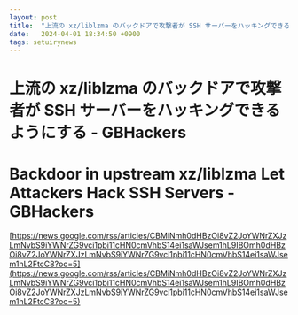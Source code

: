 ```yaml
---
layout: post
title:  "上流の xz/liblzma のバックドアで攻撃者が SSH サーバーをハッキングできるようにする - GBHackers"
date:   2024-04-01 18:34:50 +0900
tags: setuirynews 
---
```


# 上流の xz/liblzma のバックドアで攻撃者が SSH サーバーをハッキングできるようにする - GBHackers



# Backdoor in upstream xz/liblzma Let Attackers Hack SSH Servers - GBHackers

[https://news.google.com/rss/articles/CBMiNmh0dHBzOi8vZ2JoYWNrZXJzLmNvbS9iYWNrZG9vci1pbi11cHN0cmVhbS14ei1saWJsem1hL9IBOmh0dHBzOi8vZ2JoYWNrZXJzLmNvbS9iYWNrZG9vci1pbi11cHN0cmVhbS14ei1saWJsem1hL2FtcC8?oc=5](https://news.google.com/rss/articles/CBMiNmh0dHBzOi8vZ2JoYWNrZXJzLmNvbS9iYWNrZG9vci1pbi11cHN0cmVhbS14ei1saWJsem1hL9IBOmh0dHBzOi8vZ2JoYWNrZXJzLmNvbS9iYWNrZG9vci1pbi11cHN0cmVhbS14ei1saWJsem1hL2FtcC8?oc=5)

